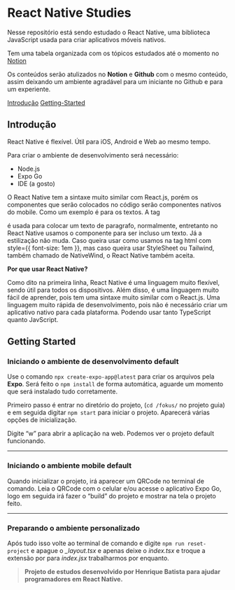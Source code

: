 # React Native Studies

Nesse repositório está sendo estudado o React Native, uma biblioteca JavaScript usada para criar aplicativos móveis nativos.

Tem uma tabela organizada com os tópicos estudados até o momento no [Notion](https://www.notion.so/React-Native-1f17e8467fd28085ae46f9f35d774ade?pvs=4)

Os conteúdos serão atulizados no **Notion** e **Github** com o mesmo conteúdo, assim deixando um ambiente agradável para um iniciante no Github e para um experiente.

[Introdução](#introdução)
[Getting-Started](#getting-started)

## Introdução

React Native é flexível. Útil para iOS, Android e Web ao mesmo tempo.

Para criar o ambiente de desenvolvimento será necessário:

- Node.js
- Expo Go
- IDE (a gosto)

O React Native tem a sintaxe muito similar com React.js, porém os componentes que serão colocados no código serão componentes nativos do mobile. Como um exemplo é para os textos. A tag <p> é usada para colocar um texto de paragrafo, normalmente, entretanto no React Native usamos o componente <Text> para ser incluso um texto. Já a estilização não muda. Caso queira usar como usamos na tag html com style={{ font-size: 1em }}, mas caso queira usar StyleSheet ou Tailwind, também chamado de NativeWind, o React Native também aceita.

**Por que usar React Native?**

Como dito na primeira linha, React Native é uma linguagem muito flexível, sendo útil para todos os dispositivos. Além disso, é uma linguagem muito fácil de aprender, pois tem uma sintaxe muito similar com o React.js. Uma linguagem muito rápida de desenvolvimento, pois não é necessário criar um aplicativo nativo para cada plataforma. Podendo usar tanto TypeScript quanto JavScript.

## Getting Started

### Iniciando o ambiente de desenvolvimento default

Use o comando `npx create-expo-app@latest` para criar os arquivos pela **Expo**. Será feito o `npm install` de forma automática, aguarde um momento que será instalado tudo corretamente.

Primeiro passo é entrar no diretório do projeto, (`cd /fokus/` no projeto guia) e em seguida digitar `npm start` para iniciar o projeto. Aparecerá várias opções de inicialização.

Digite “w” para abrir a aplicação na web. Podemos ver o projeto default funcionando.

---

### Iniciando o ambiente mobile default

Quando inicializar o projeto, irá aparecer um QRCode no terminal de comando. Leia o QRCode com o celular e/ou acesse o aplicativo Expo Go, logo em seguida irá fazer o “build” do projeto e mostrar na tela o projeto feito.

---

### Preparando o ambiente personalizado

Após tudo isso volte ao terminal de comando e digite `npm run reset-project` e apague o *_layout.tsx* e apenas deixe o *index.tsx* e troque a extensão por para *index.jsx* trabalharmos por enquanto.

> __Projeto de estudos desenvolvido por Henrique Batista para ajudar programadores em React Native.__